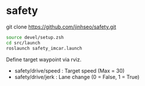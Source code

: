 # safety
git clone https://github.com/jinhseo/safety.git

```bash
source devel/setup.zsh  
cd src/launch  
roslaunch safety_imcar.launch  
```

Define target waypoint via rviz.  
* safety/drive/speed : Target speed (Max = 30)
* safety/drive/jerk  : Lane change  (0 = False, 1 = True)

